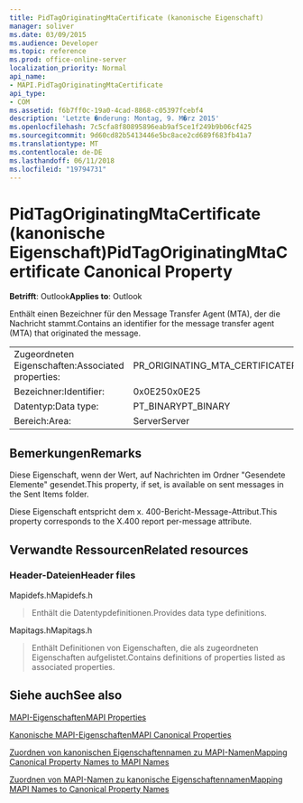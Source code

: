 ```yaml
---
title: PidTagOriginatingMtaCertificate (kanonische Eigenschaft)
manager: soliver
ms.date: 03/09/2015
ms.audience: Developer
ms.topic: reference
ms.prod: office-online-server
localization_priority: Normal
api_name:
- MAPI.PidTagOriginatingMtaCertificate
api_type:
- COM
ms.assetid: f6b7ff0c-19a0-4cad-8868-c05397fcebf4
description: 'Letzte �nderung: Montag, 9. M�rz 2015'
ms.openlocfilehash: 7c5cfa8f80895896eab9af5ce1f249b9b06cf425
ms.sourcegitcommit: 9d60cd82b5413446e5bc8ace2cd689f683fb41a7
ms.translationtype: MT
ms.contentlocale: de-DE
ms.lasthandoff: 06/11/2018
ms.locfileid: "19794731"
---
```

# <a name="pidtagoriginatingmtacertificate-canonical-property"></a><span data-ttu-id="e3f2d-103">PidTagOriginatingMtaCertificate (kanonische Eigenschaft)</span><span class="sxs-lookup"><span data-stu-id="e3f2d-103">PidTagOriginatingMtaCertificate Canonical Property</span></span>

  
  
<span data-ttu-id="e3f2d-104">**Betrifft**: Outlook</span><span class="sxs-lookup"><span data-stu-id="e3f2d-104">**Applies to**: Outlook</span></span> 
  
<span data-ttu-id="e3f2d-105">Enthält einen Bezeichner für den Message Transfer Agent (MTA), der die Nachricht stammt.</span><span class="sxs-lookup"><span data-stu-id="e3f2d-105">Contains an identifier for the message transfer agent (MTA) that originated the message.</span></span>
  
|||
|:-----|:-----|
|<span data-ttu-id="e3f2d-106">Zugeordneten Eigenschaften:</span><span class="sxs-lookup"><span data-stu-id="e3f2d-106">Associated properties:</span></span>  <br/> |<span data-ttu-id="e3f2d-107">PR_ORIGINATING_MTA_CERTIFICATE</span><span class="sxs-lookup"><span data-stu-id="e3f2d-107">PR_ORIGINATING_MTA_CERTIFICATE</span></span>  <br/> |
|<span data-ttu-id="e3f2d-108">Bezeichner:</span><span class="sxs-lookup"><span data-stu-id="e3f2d-108">Identifier:</span></span>  <br/> |<span data-ttu-id="e3f2d-109">0x0E25</span><span class="sxs-lookup"><span data-stu-id="e3f2d-109">0x0E25</span></span>  <br/> |
|<span data-ttu-id="e3f2d-110">Datentyp:</span><span class="sxs-lookup"><span data-stu-id="e3f2d-110">Data type:</span></span>  <br/> |<span data-ttu-id="e3f2d-111">PT_BINARY</span><span class="sxs-lookup"><span data-stu-id="e3f2d-111">PT_BINARY</span></span>  <br/> |
|<span data-ttu-id="e3f2d-112">Bereich:</span><span class="sxs-lookup"><span data-stu-id="e3f2d-112">Area:</span></span>  <br/> |<span data-ttu-id="e3f2d-113">Server</span><span class="sxs-lookup"><span data-stu-id="e3f2d-113">Server</span></span>  <br/> |
   
## <a name="remarks"></a><span data-ttu-id="e3f2d-114">Bemerkungen</span><span class="sxs-lookup"><span data-stu-id="e3f2d-114">Remarks</span></span>

<span data-ttu-id="e3f2d-115">Diese Eigenschaft, wenn der Wert, auf Nachrichten im Ordner "Gesendete Elemente" gesendet.</span><span class="sxs-lookup"><span data-stu-id="e3f2d-115">This property, if set, is available on sent messages in the Sent Items folder.</span></span>
  
<span data-ttu-id="e3f2d-116">Diese Eigenschaft entspricht dem x. 400-Bericht-Message-Attribut.</span><span class="sxs-lookup"><span data-stu-id="e3f2d-116">This property corresponds to the X.400 report per-message attribute.</span></span>
  
## <a name="related-resources"></a><span data-ttu-id="e3f2d-117">Verwandte Ressourcen</span><span class="sxs-lookup"><span data-stu-id="e3f2d-117">Related resources</span></span>

### <a name="header-files"></a><span data-ttu-id="e3f2d-118">Header-Dateien</span><span class="sxs-lookup"><span data-stu-id="e3f2d-118">Header files</span></span>

<span data-ttu-id="e3f2d-119">Mapidefs.h</span><span class="sxs-lookup"><span data-stu-id="e3f2d-119">Mapidefs.h</span></span>
  
> <span data-ttu-id="e3f2d-120">Enthält die Datentypdefinitionen.</span><span class="sxs-lookup"><span data-stu-id="e3f2d-120">Provides data type definitions.</span></span>
    
<span data-ttu-id="e3f2d-121">Mapitags.h</span><span class="sxs-lookup"><span data-stu-id="e3f2d-121">Mapitags.h</span></span>
  
> <span data-ttu-id="e3f2d-122">Enthält Definitionen von Eigenschaften, die als zugeordneten Eigenschaften aufgelistet.</span><span class="sxs-lookup"><span data-stu-id="e3f2d-122">Contains definitions of properties listed as associated properties.</span></span>
    
## <a name="see-also"></a><span data-ttu-id="e3f2d-123">Siehe auch</span><span class="sxs-lookup"><span data-stu-id="e3f2d-123">See also</span></span>



[<span data-ttu-id="e3f2d-124">MAPI-Eigenschaften</span><span class="sxs-lookup"><span data-stu-id="e3f2d-124">MAPI Properties</span></span>](mapi-properties.md)
  
[<span data-ttu-id="e3f2d-125">Kanonische MAPI-Eigenschaften</span><span class="sxs-lookup"><span data-stu-id="e3f2d-125">MAPI Canonical Properties</span></span>](mapi-canonical-properties.md)
  
[<span data-ttu-id="e3f2d-126">Zuordnen von kanonischen Eigenschaftennamen zu MAPI-Namen</span><span class="sxs-lookup"><span data-stu-id="e3f2d-126">Mapping Canonical Property Names to MAPI Names</span></span>](mapping-canonical-property-names-to-mapi-names.md)
  
[<span data-ttu-id="e3f2d-127">Zuordnen von MAPI-Namen zu kanonische Eigenschaftennamen</span><span class="sxs-lookup"><span data-stu-id="e3f2d-127">Mapping MAPI Names to Canonical Property Names</span></span>](mapping-mapi-names-to-canonical-property-names.md)


